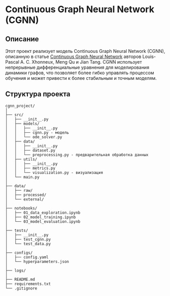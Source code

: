 # Continuous Graph Neural Network (CGNN)

## Описание

Этот проект реализует модель Continuous Graph Neural Network (CGNN), описанную в статье [Continuous Graph Neural Network](https://proceedings.mlr.press/v119/xhonneux20a/xhonneux20a-supp.pdf) авторов Louis-Pascal A. C. Xhonneux, Meng Qu и Jian Tang. CGNN использует непрерывные дифференциальные уравнения для моделирования динамики графов, что позволяет более гибко управлять процессом обучения и может привести к более стабильным и точным моделям.

## Структура проекта

```plaintext
cgnn_project/
│
├── src/
│   ├── __init__.py
│   ├── models/
│   │   ├── __init__.py
│   │   ├── cgnn.py - модель
│   │   └── ode_solver.py
│   ├── data/
│   │   ├── __init__.py
│   │   ├── dataset.py
│   │   └── preprocessing.py - предварительная обработка данных
│   ├── utils/
│   │   ├── __init__.py
│   │   ├── metrics.py
│   │   └── visualization.py - визуализация 
│   └── main.py
│
├── data/
│   ├── raw/
│   ├── processed/
│   └── external/
│
├── notebooks/
│   ├── 01_data_exploration.ipynb
│   ├── 02_model_training.ipynb
│   └── 03_model_evaluation.ipynb
│
├── tests/
│   ├── __init__.py
│   ├── test_cgnn.py
│   └── test_data.py
│
├── configs/
│   ├── config.yaml
│   └── hyperparameters.json
│
├── logs/
│
├── README.md
├── requirements.txt
└── .gitignore

```
